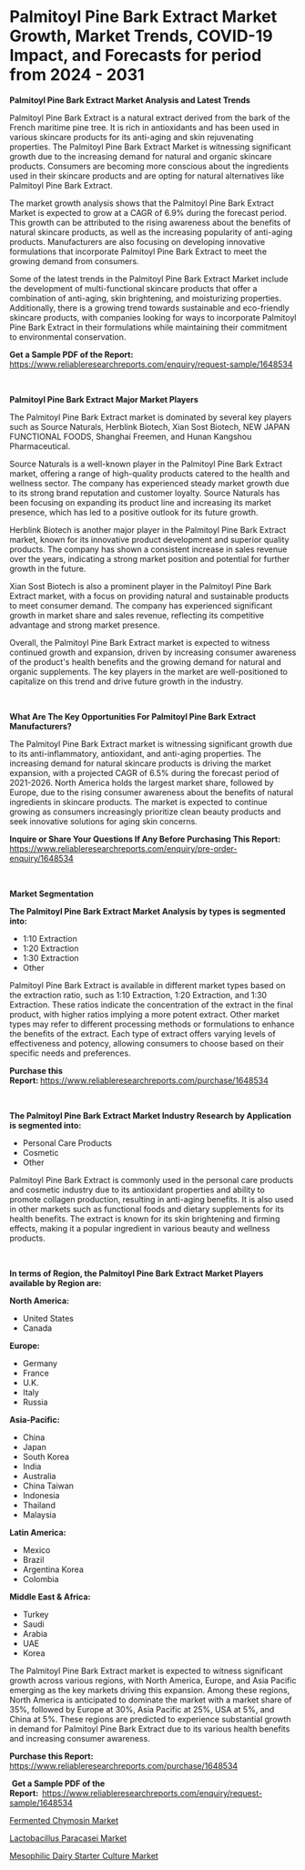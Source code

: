 <p><h1>Palmitoyl Pine Bark Extract Market Growth, Market Trends, COVID-19 Impact, and Forecasts for period from 2024 - 2031</h1></p><p><strong>Palmitoyl Pine Bark Extract Market Analysis and Latest Trends</strong></p>
<p><p>Palmitoyl Pine Bark Extract is a natural extract derived from the bark of the French maritime pine tree. It is rich in antioxidants and has been used in various skincare products for its anti-aging and skin rejuvenating properties. The Palmitoyl Pine Bark Extract Market is witnessing significant growth due to the increasing demand for natural and organic skincare products. Consumers are becoming more conscious about the ingredients used in their skincare products and are opting for natural alternatives like Palmitoyl Pine Bark Extract.</p><p>The market growth analysis shows that the Palmitoyl Pine Bark Extract Market is expected to grow at a CAGR of 6.9% during the forecast period. This growth can be attributed to the rising awareness about the benefits of natural skincare products, as well as the increasing popularity of anti-aging products. Manufacturers are also focusing on developing innovative formulations that incorporate Palmitoyl Pine Bark Extract to meet the growing demand from consumers.</p><p>Some of the latest trends in the Palmitoyl Pine Bark Extract Market include the development of multi-functional skincare products that offer a combination of anti-aging, skin brightening, and moisturizing properties. Additionally, there is a growing trend towards sustainable and eco-friendly skincare products, with companies looking for ways to incorporate Palmitoyl Pine Bark Extract in their formulations while maintaining their commitment to environmental conservation.</p></p>
<p><strong>Get a Sample PDF of the Report:&nbsp;</strong> <a href="https://www.reliableresearchreports.com/enquiry/request-sample/1648534">https://www.reliableresearchreports.com/enquiry/request-sample/1648534</a></p>
<p>&nbsp;</p>
<p><strong>Palmitoyl Pine Bark Extract Major Market Players</strong></p>
<p><p>The Palmitoyl Pine Bark Extract market is dominated by several key players such as Source Naturals, Herblink Biotech, Xian Sost Biotech, NEW JAPAN FUNCTIONAL FOODS, Shanghai Freemen, and Hunan Kangshou Pharmaceutical.</p><p>Source Naturals is a well-known player in the Palmitoyl Pine Bark Extract market, offering a range of high-quality products catered to the health and wellness sector. The company has experienced steady market growth due to its strong brand reputation and customer loyalty. Source Naturals has been focusing on expanding its product line and increasing its market presence, which has led to a positive outlook for its future growth.</p><p>Herblink Biotech is another major player in the Palmitoyl Pine Bark Extract market, known for its innovative product development and superior quality products. The company has shown a consistent increase in sales revenue over the years, indicating a strong market position and potential for further growth in the future.</p><p>Xian Sost Biotech is also a prominent player in the Palmitoyl Pine Bark Extract market, with a focus on providing natural and sustainable products to meet consumer demand. The company has experienced significant growth in market share and sales revenue, reflecting its competitive advantage and strong market presence.</p><p>Overall, the Palmitoyl Pine Bark Extract market is expected to witness continued growth and expansion, driven by increasing consumer awareness of the product's health benefits and the growing demand for natural and organic supplements. The key players in the market are well-positioned to capitalize on this trend and drive future growth in the industry.</p></p>
<p>&nbsp;</p>
<p><strong>What Are The Key Opportunities For Palmitoyl Pine Bark Extract Manufacturers?</strong></p>
<p><p>The Palmitoyl Pine Bark Extract market is witnessing significant growth due to its anti-inflammatory, antioxidant, and anti-aging properties. The increasing demand for natural skincare products is driving the market expansion, with a projected CAGR of 6.5% during the forecast period of 2021-2026. North America holds the largest market share, followed by Europe, due to the rising consumer awareness about the benefits of natural ingredients in skincare products. The market is expected to continue growing as consumers increasingly prioritize clean beauty products and seek innovative solutions for aging skin concerns.</p></p>
<p><strong>Inquire or Share Your Questions If Any Before Purchasing This Report:</strong> <a href="https://www.reliableresearchreports.com/enquiry/pre-order-enquiry/1648534">https://www.reliableresearchreports.com/enquiry/pre-order-enquiry/1648534</a></p>
<p>&nbsp;</p>
<p><strong>Market Segmentation</strong></p>
<p><strong>The Palmitoyl Pine Bark Extract Market Analysis by types is segmented into:</strong></p>
<p><ul><li>1:10 Extraction</li><li>1:20 Extraction</li><li>1:30 Extraction</li><li>Other</li></ul></p>
<p><p>Palmitoyl Pine Bark Extract is available in different market types based on the extraction ratio, such as 1:10 Extraction, 1:20 Extraction, and 1:30 Extraction. These ratios indicate the concentration of the extract in the final product, with higher ratios implying a more potent extract. Other market types may refer to different processing methods or formulations to enhance the benefits of the extract. Each type of extract offers varying levels of effectiveness and potency, allowing consumers to choose based on their specific needs and preferences.</p></p>
<p><strong>Purchase this Report:&nbsp;</strong><a href="https://www.reliableresearchreports.com/purchase/1648534">https://www.reliableresearchreports.com/purchase/1648534</a></p>
<p>&nbsp;</p>
<p><strong>The Palmitoyl Pine Bark Extract Market Industry Research by Application is segmented into:</strong></p>
<p><ul><li>Personal Care Products</li><li>Cosmetic</li><li>Other</li></ul></p>
<p><p>Palmitoyl Pine Bark Extract is commonly used in the personal care products and cosmetic industry due to its antioxidant properties and ability to promote collagen production, resulting in anti-aging benefits. It is also used in other markets such as functional foods and dietary supplements for its health benefits. The extract is known for its skin brightening and firming effects, making it a popular ingredient in various beauty and wellness products.</p></p>
<p>&nbsp;</p>
<p><strong>In terms of Region, the Palmitoyl Pine Bark Extract Market Players available by Region are:</strong></p>
<p>
    <p> <strong> North America: </strong>
        <ul>
            <li>United States</li>
            <li>Canada</li>
        </ul>
        </p> 
    <p> <strong> Europe: </strong>
        <ul>
            <li>Germany</li>
            <li>France</li>
            <li>U.K.</li>
            <li>Italy</li>
            <li>Russia</li>
        </ul>
        </p> 
    <p> <strong> Asia-Pacific: </strong>
        <ul>
            <li>China</li>
            <li>Japan</li>
            <li>South Korea</li>
            <li>India</li>
            <li>Australia</li>
            <li>China Taiwan</li>
            <li>Indonesia</li>
            <li>Thailand</li>
            <li>Malaysia</li>
        </ul>
        </p> 
    <p> <strong> Latin America: </strong>
        <ul>
            <li>Mexico</li>
            <li>Brazil</li>
            <li>Argentina Korea</li>
            <li>Colombia</li>
        </ul>
        </p> 
    <p> <strong> Middle East & Africa: </strong>
        <ul>
            <li>Turkey</li>
            <li>Saudi</li>
            <li>Arabia</li>
            <li>UAE</li>
            <li>Korea</li>
        </ul>
    </p>
    </p>
<p><p>The Palmitoyl Pine Bark Extract market is expected to witness significant growth across various regions, with North America, Europe, and Asia Pacific emerging as the key markets driving this expansion. Among these regions, North America is anticipated to dominate the market with a market share of 35%, followed by Europe at 30%, Asia Pacific at 25%, USA at 5%, and China at 5%. These regions are predicted to experience substantial growth in demand for Palmitoyl Pine Bark Extract due to its various health benefits and increasing consumer awareness.</p></p>
<p><strong>Purchase this Report: </strong><a href="https://www.reliableresearchreports.com/purchase/1648534">https://www.reliableresearchreports.com/purchase/1648534</a></p>
<p>&nbsp;<strong>Get a Sample PDF of the Report:&nbsp;&nbsp;</strong><a href="https://www.reliableresearchreports.com/enquiry/request-sample/1648534">https://www.reliableresearchreports.com/enquiry/request-sample/1648534</a></p>
<p><strong></strong></p>
<p><p><a href="https://view.publitas.com/reportprime-1/insights-into-fermented-chymosin-market-size-analysing-market-share-trends-and-growth-from-2023-to-2030/">Fermented Chymosin Market</a></p><p><a href="https://view.publitas.com/reportprime-1/lactobacillus-paracasei-market-provides-detailed-segmentation-of-this-market-based-on-type-application-and-region-and-forecast-for-the-period-from-2023-2030/">Lactobacillus Paracasei Market</a></p><p><a href="https://view.publitas.com/reportprime-1/mesophilic-dairy-starter-culture-market-size-growth-outlook-from-2023-to-2030-projecting-at-markets-trends-analysis-by-application-regional-outlook-and-revenue/">Mesophilic Dairy Starter Culture Market</a></p></p>